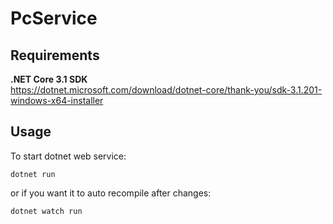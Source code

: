 # PcService

## Requirements

**.NET Core 3.1 SDK**  
https://dotnet.microsoft.com/download/dotnet-core/thank-you/sdk-3.1.201-windows-x64-installer

## Usage
To start dotnet web service:
```
dotnet run
```
or if you want it to auto recompile after changes:
```
dotnet watch run